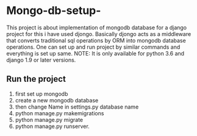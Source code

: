 # Mongo-db-setup-
This project is about implementation of mongodb database for a django project for this i have used djongo. Basically djongo acts as a middleware that converts traditional sql operations by ORM into mongodb database operations. 
One can set up and run project by similar commands and everything is set up same. 
NOTE: It is only available for python 3.6 and django 1.9 or later versions. 

## Run the project
1. first set up mongodb 
2. create a new mongodb database
3. then change Name in settings.py database name
4. python manage.py makemigrations
5. python manage.py migrate
6. python manage.py runserver. 
